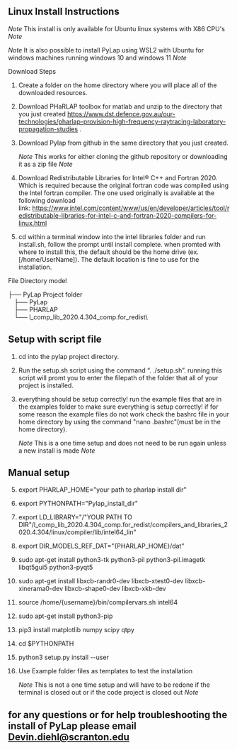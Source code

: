 ## Linux Install Instructions ##

*Note* This install is only available for Ubuntu linux systems with X86 CPU's *Note* 

*Note*  It is also possible to install PyLap using WSL2 with Ubuntu for windows machines running windows 10 and windows 11 *Note* 

Download Steps

1. Create a folder on the home directory where you will place all of the downloaded resources.

2. Download PHaRLAP toolbox for matlab and unzip to the directory that you just created https://www.dst.defence.gov.au/our-technologies/pharlap-provision-high-frequency-raytracing-laboratory-propagation-studies .

3. Download Pylap from github in the same directory that you just created. 

    *Note* This works for either cloning the github repository or downloading it as a zip file *Note*

4. Download Redistributable Libraries for Intel® C++ and Fortran 2020. Which is required because the original fortran code was compiled using the Intel fortran compiler. The one used originally is available at the following download link: https://www.intel.com/content/www/us/en/developer/articles/tool/redistributable-libraries-for-intel-c-and-fortran-2020-compilers-for-linux.html

5. cd within a terminal window into the intel libraries folder and run install.sh, follow the prompt until install complete. when promted with where to install this, the default should be the home drive (ex. [/home/UserName]). The default location is fine to use for the installation.


File Directory model

├── PyLap Project folder  
   &emsp;├── PyLap\
   &emsp;├── PHARLAP\
   &emsp;└── l_comp_lib_2020.4.304_comp.for_redist\


## Setup with script file

1. cd into the pylap project directory.

2. Run the setup.sh script using the command “. ./setup.sh”. running this script will promt you to enter the filepath of the folder that all of your project is installed.

3. everything should be setup correctly! run the example files that are in the examples folder to make sure everything is setup correctly! if for some reason the example files do not work check the bashrc file in your home directory by using the command "nano .bashrc"(must be in the home directory).
  
    *Note* This is a one time setup and does not need to be run again unless a new install is made *Note*



## Manual setup

5. export PHARLAP_HOME="your path to pharlap install dir"

6. export PYTHONPATH="Pylap_install_dir"

7. export LD_LIBRARY="/"YOUR PATH TO DIR"/l_comp_lib_2020.4.304_comp.for_redist/compilers_and_libraries_2020.4.304/linux/compiler/lib/intel64_lin" 

8. export DIR_MODELS_REF_DAT="{PHARLAP_HOME}/dat"

9. sudo apt-get install python3-tk python3-pil python3-pil.imagetk libqt5gui5 python3-pyqt5 

10. sudo apt-get install libxcb-randr0-dev libxcb-xtest0-dev libxcb-xinerama0-dev libxcb-shape0-dev libxcb-xkb-dev

11. source /home/{username}/bin/compilervars.sh intel64

12. sudo apt-get install python3-pip

13. pip3 install matplotlib numpy scipy qtpy

14. cd $PYTHONPATH 

15. python3 setup.py install --user

16. Use Example folder files as templates to test the installation

    *Note* This is not a one time setup and will have to be redone if the terminal is closed out or if the code project is closed out *Note*



## for any questions or for help troubleshooting the install of PyLap please email Devin.diehl@scranton.edu ##

